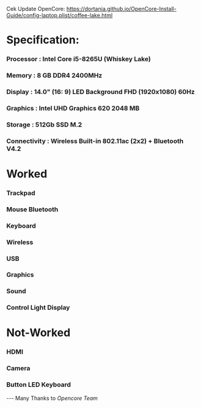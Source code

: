 Cek Update OpenCore: https://dortania.github.io/OpenCore-Install-Guide/config-laptop.plist/coffee-lake.html
# Specification:
### Processor : Intel Core i5-8265U (Whiskey Lake)
### Memory : 8 GB DDR4 2400MHz
### Display : 14.0" (16: 9) LED Background FHD (1920x1080) 60Hz 
### Graphics : Intel UHD Graphics 620 2048 MB
### Storage : 512Gb SSD M.2
### Connectivity : Wireless Built-in 802.11ac (2x2) + Bluetooth V4.2

# Worked
### Trackpad
### Mouse Bluetooth
### Keyboard
### Wireless
### USB
### Graphics
### Sound
### Control Light Display

# Not-Worked
### HDMI
### Camera
### Button LED Keyboard

--- Many Thanks to *Opencore Team*
